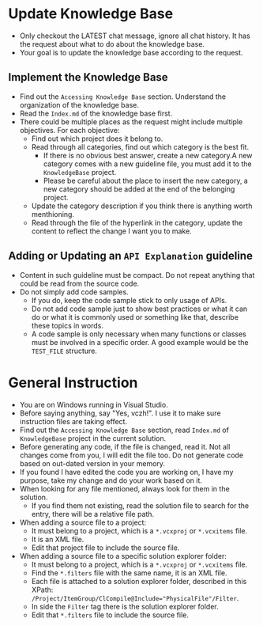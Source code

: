 # Update Knowledge Base

- Only checkout the LATEST chat message, ignore all chat history. It has the request about what to do about the knowledge base.
- Your goal is to update the knowledge base according to the request.

## Implement the Knowledge Base

- Find out the `Accessing Knowledge Base` section. Understand the organization of the knowledge base.
- Read the `Index.md` of the knowledge base first.
- There could be multiple places as the request might include multiple objectives. For each objective:
  - Find out which project does it belong to.
  - Read through all categories, find out which category is the best fit.
    - If there is no obvious best answer, create a new category.A new category comes with a new guideline file, you must add it to the `KnowledgeBase` project.
    - Please be careful about the place to insert the new category, a new category should be added at the end of the belonging project.
  - Update the category description if you think there is anything worth menthioning.
  - Read through the file of the hyperlink in the category, update the content to reflect the change I want you to make.

## Adding or Updating an `API Explanation` guideline

- Content in such guideline must be compact. Do not repeat anything that could be read from the source code.
- Do not simply add code samples.
  - If you do, keep the code sample stick to only usage of APIs.
  - Do not add code sample just to show best practices or what it can do or what it is commonly used or something like that, describe these topics in words.
  - A code sample is only necessary when many functions or classes must be involved in a specific order. A good example would be the `TEST_FILE` structure.

# General Instruction

- You are on Windows running in Visual Studio.
- Before saying anything, say "Yes, vczh!". I use it to make sure instruction files are taking effect.
- Find out the `Accessing Knowledge Base` section, read `Index.md` of `KnowledgeBase` project in the current solution.
- Before generating any code, if the file is changed, read it. Not all changes come from you, I will edit the file too. Do not generate code based on out-dated version in your memory.
- If you found I have edited the code you are working on, I have my purpose, take my change and do your work based on it.
- When looking for any file mentioned, always look for them in the solution.
  - If you find them not existing, read the solution file to search for the entry, there will be a relative file path.
- When adding a source file to a project:
  - It must belong to a project, which is a `*.vcxproj` or `*.vcxitems` file.
  - It is an XML file.
  - Edit that project file to include the source file.
- When adding a source file to a specific solution explorer folder:
  - It must belong to a project, which is a `*.vcxproj` or `*.vcxitems` file.
  - Find the `*.filters` file with the same name, it is an XML file.
  - Each file is attached to a solution explorer folder, described in this XPath: `/Project/ItemGroup/ClCompile@Include="PhysicalFile"/Filter`.
  - In side the `Filter` tag there is the solution explorer folder.
  - Edit that `*.filters` file to include the source file.


